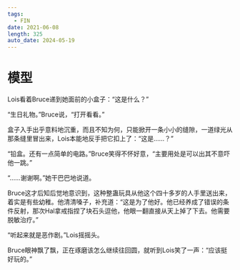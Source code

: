 ```yaml
---
tags:
  - FIN
date: 2021-06-08
length: 325
auto_date: 2024-05-19
---
```


# 模型

Lois看着Bruce递到她面前的小盒子：“这是什么？”

“生日礼物。”Bruce说，“打开看看。”

盒子入手出乎意料地沉重，而且不知为何，只能掀开一条小小的缝隙，一道绿光从那条缝里冒出来，Lois本能地反手把它扣上了：“这是……？”

“铅盒。还有一点简单的电路。”Bruce笑得不怀好意，“主要用处是可以出其不意吓他一跳。”

“……谢谢啊。”她干巴巴地说道。

Bruce这才后知后觉地意识到，这种整蛊玩具从他这个四十多岁的人手里送出来，着实是有些幼稚。他清清嗓子，补充道：“这是为了他好。他已经养成了错误的条件反射，那次Hal拿戒指捏了块石头逗他，他眼一翻直接从天上掉了下去。他需要脱敏治疗。”

“听起来就是恶作剧。”Lois摇摇头。

Bruce眼神飘了飘，正在琢磨该怎么继续往回圆，就听到Lois笑了一声：“应该挺好玩的。”
